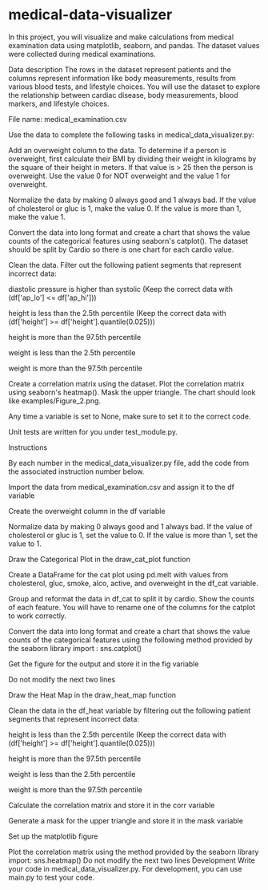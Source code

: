 # medical-data-visualizer
In this project, you will visualize and make calculations from medical examination data using matplotlib, seaborn, and pandas. The dataset values were collected during medical examinations.

Data description
The rows in the dataset represent patients and the columns represent information like body measurements, results from various blood tests, and lifestyle choices. You will use the dataset to explore the relationship between cardiac disease, body measurements, blood markers, and lifestyle choices.

File name: medical_examination.csv





Use the data to complete the following tasks in medical_data_visualizer.py:

Add an overweight column to the data. To determine if a person is overweight, first calculate their BMI by dividing their weight in kilograms by the square of their height in meters. If that value is > 25 then the person is overweight. Use the value 0 for NOT overweight and the value 1 for overweight.

Normalize the data by making 0 always good and 1 always bad. If the value of cholesterol or gluc is 1, make the value 0. If the value is more than 1, make the value 1.

Convert the data into long format and create a chart that shows the value counts of the categorical features using seaborn's catplot(). The dataset should be split by Cardio so there is one chart for each cardio value.

Clean the data. Filter out the following patient segments that represent incorrect data:

diastolic pressure is higher than systolic (Keep the correct data with (df['ap_lo'] <= df['ap_hi']))

height is less than the 2.5th percentile (Keep the correct data with (df['height'] >= df['height'].quantile(0.025)))

height is more than the 97.5th percentile

weight is less than the 2.5th percentile

weight is more than the 97.5th percentile

Create a correlation matrix using the dataset. Plot the correlation matrix using seaborn's heatmap(). 
Mask the upper triangle. The chart should look like examples/Figure_2.png.

Any time a variable is set to None, make sure to set it to the correct code.

Unit tests are written for you under test_module.py.

Instructions

By each number in the medical_data_visualizer.py file, add the code from the associated instruction number below.

Import the data from medical_examination.csv and assign it to the df variable

Create the overweight column in the df variable

Normalize data by making 0 always good and 1 always bad. If the value of cholesterol or gluc is 1, set the value to 0. If the value is more than 1, set the value to 1.

Draw the Categorical Plot in the draw_cat_plot function

Create a DataFrame for the cat plot using pd.melt with values from cholesterol, gluc, smoke, alco, active, and overweight in the df_cat variable.

Group and reformat the data in df_cat to split it by cardio. Show the counts of each feature. You will have to rename one of the columns for the catplot to work correctly.

Convert the data into long format and create a chart that shows the value counts of the categorical features using the following method provided by the seaborn library import : sns.catplot()

Get the figure for the output and store it in the fig variable

Do not modify the next two lines

Draw the Heat Map in the draw_heat_map function

Clean the data in the df_heat variable by filtering out the following patient segments that represent incorrect data:

height is less than the 2.5th percentile (Keep the correct data with (df['height'] >= df['height'].quantile(0.025)))

height is more than the 97.5th percentile

weight is less than the 2.5th percentile

weight is more than the 97.5th percentile

Calculate the correlation matrix and store it in the corr variable

Generate a mask for the upper triangle and store it in the mask variable

Set up the matplotlib figure

Plot the correlation matrix using the method provided by the seaborn library import: sns.heatmap()
Do not modify the next two lines
Development
Write your code in medical_data_visualizer.py. For development, you can use main.py to test your code.
